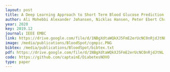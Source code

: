 ```yaml
--- 
layout: post
title: A Deep Learning Approach to Short Term Blood Glucose Prediction based on Continuous Glucose Monitoring Data
author: Ali Mohebbi Alexander Johansen, Nicklas Hansen, Peter Ebert Christensen, Morten Mørup
year: 2020
key: 2019.12
journal: IEEE EMBC
link: https://drive.google.com/file/d/1NBgXdtaWQkXJ5FmE2erUcNC0nRjdJtNL
image: /media/publications/BloodSpot/cgmpic.PNG
bibtex: /media/publications/BloodSpot/bibtex.txt
pdf: https://drive.google.com/file/d/1NBgXdtaWQkXJ5FmE2erUcNC0nRjdJtNL
code: https://github.com/captainE/DiabetesNOVO
type: paper
---
```

